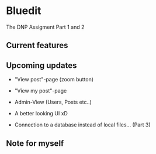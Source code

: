# Bluedit
The DNP Assigment Part 1 and 2

##  Current features



## Upcoming updates
- "View post"-page (zoom button)
- "View my post"-page
- Admin-View (Users, Posts etc..)
- A better looking UI xD

- Connection to a database instead of local files... (Part 3)


## Note for myself


